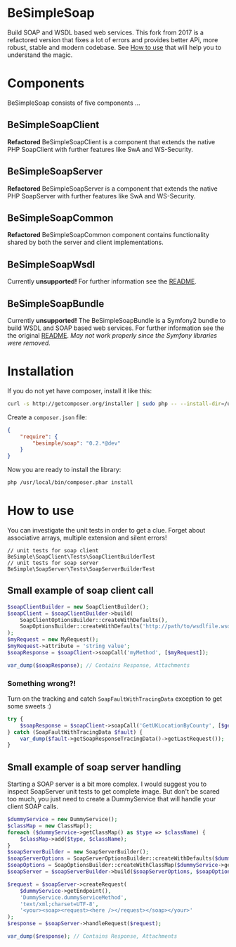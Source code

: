 # BeSimpleSoap

Build SOAP and WSDL based web services.
This fork from 2017 is a refactored version that fixes a lot of errors and provides
better APi, more robust, stable and modern codebase.
See [How to use](#how-to-use) that will help you to understand the magic.

# Components

BeSimpleSoap consists of five components ...

## BeSimpleSoapClient

**Refactored** BeSimpleSoapClient is a component that extends the native PHP SoapClient with further features like SwA and WS-Security.

## BeSimpleSoapServer

**Refactored** BeSimpleSoapServer is a component that extends the native PHP SoapServer with further features like SwA and WS-Security.

## BeSimpleSoapCommon

**Refactored** BeSimpleSoapCommon component contains functionality shared by both the server and client implementations.

## BeSimpleSoapWsdl

Currently **unsupported!** For further information see the [README](https://github.com/BeSimple/BeSimpleSoap/blob/master/src/BeSimple/SoapWsdl/README.md).

## BeSimpleSoapBundle

Currently **unsupported!**
The BeSimpleSoapBundle is a Symfony2 bundle to build WSDL and SOAP based web services.
For further information see the the original [README](https://github.com/BeSimple/BeSimpleSoap/blob/master/src/BeSimple/SoapBundle/README.md).
*May not work properly since the Symfony libraries were removed.* 

# Installation

If you do not yet have composer, install it like this:

```sh
curl -s http://getcomposer.org/installer | sudo php -- --install-dir=/usr/local/bin
```

Create a `composer.json` file:

```json
{
    "require": {
        "besimple/soap": "0.2.*@dev"
    }
}
```

Now you are ready to install the library:

```sh
php /usr/local/bin/composer.phar install
```

# How to use

You can investigate the unit tests in order to get a clue.
Forget about associative arrays, multiple extension and silent errors! 

```
// unit tests for soap client
BeSimple\SoapClient\Tests\SoapClientBuilderTest
// unit tests for soap server
BeSimple\SoapServer\Tests\SoapServerBuilderTest
```

## Small example of soap client call

```php
$soapClientBuilder = new SoapClientBuilder();
$soapClient = $soapClientBuilder->build(
    SoapClientOptionsBuilder::createWithDefaults(),
    SoapOptionsBuilder::createWithDefaults('http://path/to/wsdlfile.wsdl')
);
$myRequest = new MyRequest();
$myRequest->attribute = 'string value';
$soapResponse = $soapClient->soapCall('myMethod', [$myRequest]);

var_dump($soapResponse); // Contains Response, Attachments
```

### Something wrong?!
Turn on the tracking and catch `SoapFaultWithTracingData` exception to get some sweets :) 

```php
try {
    $soapResponse = $soapClient->soapCall('GetUKLocationByCounty', [$getUKLocationByCountyRequest]);
} catch (SoapFaultWithTracingData $fault) {
    var_dump($fault->getSoapResponseTracingData()->getLastRequest());
}
```

## Small example of soap server handling

Starting a SOAP server is a bit more complex.
I would suggest you to inspect SoapServer unit tests to get complete image. 
But don't be scared too much, you just need to create a DummyService that will
handle your client SOAP calls.

```php
$dummyService = new DummyService();
$classMap = new ClassMap();
foreach ($dummyService->getClassMap() as $type => $className) {
    $classMap->add($type, $className);
}
$soapServerBuilder = new SoapServerBuilder();
$soapServerOptions = SoapServerOptionsBuilder::createWithDefaults($dummyService);
$soapOptions = SoapOptionsBuilder::createWithClassMap($dummyService->getWsdlPath(), $classMap);
$soapServer = $soapServerBuilder->build($soapServerOptions, $soapOptions);

$request = $soapServer->createRequest(
    $dummyService->getEndpoint(),
    'DummyService.dummyServiceMethod',
    'text/xml;charset=UTF-8',
    '<your><soap><request><here /></request></soap></your>'
);
$response = $soapServer->handleRequest($request);

var_dump($response); // Contains Response, Attachments
```
